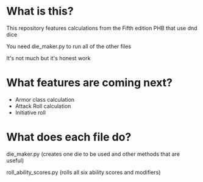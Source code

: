 # What is this?
This repository features calculations from the Fifth edition PHB that use dnd dice

You need die_maker.py to run all of the other files

It's not much but it's honest work


# What features are coming next?
- Armor class calculation
- Attack Roll calculation
- Initiative roll



# What does each file do?

die_maker.py (creates one die to be used and other methods that are useful)

roll_ability_scores.py (rolls all six ability scores and modifiers)
